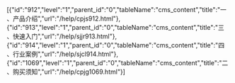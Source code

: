 [{"id":"912","level":"1","parent_id":"0","tableName":"cms_content","title":"一、产品介绍","url":"/help/cpjs912.html"},{"id":"913","level":"1","parent_id":"0","tableName":"cms_content","title":"三、快速入门","url":"/help/sjjr913.html"},{"id":"914","level":"1","parent_id":"0","tableName":"cms_content","title":"四、行业案例","url":"/help/sjcl914.html"},{"id":"1069","level":"1","parent_id":"0","tableName":"cms_content","title":"二、购买须知","url":"/help/cpjg1069.html"}]
